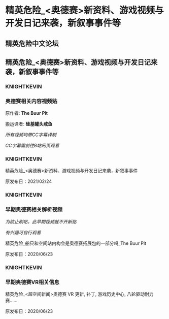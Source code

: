 # 精英危险\_&lt;奥德赛&gt;新资料、游戏视频与开发日记来袭，新叙事事件等

## 精英危险中文论坛

## 精英危险\_&lt;奥德赛&gt;新资料、游戏视频与开发日记来袭，新叙事事件等

### KNIGHTKEVIN

### 奥德赛相关内容视频贴

原作者: **The Buur Pit**

搬运译者: **硅基罐头咸鱼**

_所有视频均带CC字幕译制_

_CC字幕需前往B站网页观看_

### KNIGHTKEVIN

精英危险\_&lt;奥德赛&gt;新资料、游戏视频与开发日记来袭，新叙事事件

原发布日：2021/02/24

### KNIGHTKEVIN

### 早期奥德赛相关解析视频

_为防止刷帖，此早期视频就不开新贴_

_有兴趣可自行观看_

精英危险_船只和空间站内构会是奥德赛拓展包的一部分吗_The Buur Pit

原发布日：2020/06/23

### KNIGHTKEVIN

### 早期奥德赛VR相关信息

精英危险\_&lt;超空间新闻&gt;奥德赛 VR 更新, 补丁, 游戏历史中心, 八轮驱动耐力赛……

原发布日：2020/06/23

